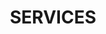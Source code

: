 ---
title : "SERVICES"
service_list:
# service item loop
- name : "elasticSearch Consultant"
  image : "images/elastic-elasticsearch-logo-black-and-white.png"
  
# service item loop
- name : "Python Development"
  image : "images/python-logo-black-and-white.png"
  
# service item loop
- name : "Infrsatructure Management"
  image : "images/software-development.png"
  


# custom style
custom_class: "" 
custom_attributes: "" 
custom_css: ""
---